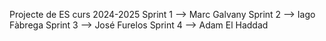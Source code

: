 Projecte de ES curs 2024-2025
Sprint 1 --> Marc Galvany
Sprint 2 --> Iago Fàbrega
Sprint 3 --> José Furelos
Sprint 4 --> Adam El Haddad
